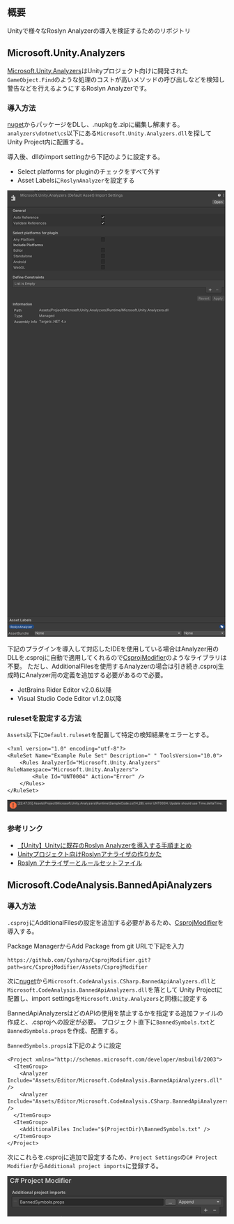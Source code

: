 ## 概要
Unityで様々なRoslyn Analyzerの導入を検証するためのリポジトリ

## Microsoft.Unity.Analyzers
[Microsoft.Unity.Analyzers](https://github.com/microsoft/Microsoft.Unity.Analyzers)はUnityプロジェクト向けに開発された`GameObject.Find`のような処理のコストが高いメソッドの呼び出しなどを検知し警告などを行えるようにするRoslyn Analyzerです。

### 導入方法
[nuget](https://www.nuget.org/packages/Microsoft.Unity.Analyzers/1.15.0)からパッケージをDLし、.nupkgを.zipに編集し解凍する。
`analyzers\dotnet\cs`以下にある`Microsoft.Unity.Analyzers.dll`を探してUnity Project内に配置する。

導入後、dllのimport settingから下記のように設定する。

- Select platforms for pluginのチェックをすべて外す
- Asset Labelsに`RoslynAnalyzer`を設定する

![Microsoft.Unity.AnalyzersのImport Settings](Reference/microsoft_unity_analyzers_import_settings.png)

下記のプラグインを導入して対応したIDEを使用している場合はAnalyzer用のDLLを.csprojに自動で適用してくれるので[CsprojModifier](https://github.com/Cysharp/CsprojModifier)のようなライブラリは不要。
ただし、AdditionalFilesを使用するAnalyzerの場合は引き続き.csproj生成時にAnalyzer用の定義を追加する必要があるので必要。

- JetBrains Rider Editor v2.0.6以降
- Visual Studio Code Editor v1.2.0以降

### rulesetを設定する方法
`Assets`以下に`Default.ruleset`を配置して特定の検知結果をエラーとする。

```text
<?xml version="1.0" encoding="utf-8"?>
<RuleSet Name="Example Rule Set" Description=" " ToolsVersion="10.0">
    <Rules AnalyzerId="Microsoft.Unity.Analyzers" RuleNamespace="Microsoft.Unity.Analyzers">
        <Rule Id="UNT0004" Action="Error" />
    </Rules>
</RuleSet>
```

![Default.ruleset](Reference/default_ruleset_error.png)

### 参考リンク
- [【Unity】Unityに既存のRoslyn Analyzerを導入する手順まとめ](https://light11.hatenadiary.com/entry/2022/11/01/193339)
- [Unityプロジェクト向けRoslynアナライザの作りかた](https://swet.dena.com/entry/2021/05/25/100000)
- [Roslyn アナライザーとルールセットファイル](https://docs.unity3d.com/ja/2021.2/Manual/roslyn-analyzers.html)

## Microsoft.CodeAnalysis.BannedApiAnalyzers
### 導入方法
`.csproj`にAdditionalFilesの設定を追加する必要があるため、[CsprojModifier](https://github.com/Cysharp/CsprojModifier)を導入する。

Package ManagerからAdd Package from git URLで下記を入力

```
https://github.com/Cysharp/CsprojModifier.git?path=src/CsprojModifier/Assets/CsprojModifier
```

次に[nuget](https://www.nuget.org/packages/Microsoft.CodeAnalysis.BannedApiAnalyzers/)から`Microsoft.CodeAnalysis.CSharp.BannedApiAnalyzers.dll`と`Microsoft.CodeAnalysis.BannedApiAnalyzers.dll`を落として
Unity Projectに配置し、import settingsを`Microsoft.Unity.Analyzers`と同様に設定する

BannedApiAnalyzersはどのAPIの使用を禁止するかを指定する追加ファイルの作成と、.csprojへの設定が必要。
プロジェクト直下に`BannedSymbols.txt`と`BannedSymbols.props`を作成、配置する。

`BannedSymbols.props`は下記のように設定

```
<Project xmlns="http://schemas.microsoft.com/developer/msbuild/2003">
  <ItemGroup>
    <Analyzer Include="Assets/Editor/Microsoft.CodeAnalysis.BannedApiAnalyzers.dll" />
    <Analyzer Include="Assets/Editor/Microsoft.CodeAnalysis.CSharp.BannedApiAnalyzers.dll" />
  </ItemGroup>
  <ItemGroup>
    <AdditionalFiles Include="$(ProjectDir)\BannedSymbols.txt" />
  </ItemGroup>
</Project>
```

次にこれらを.csprojに追加で設定するため、`Project Settings`の`C# Project Modifier`から`Additional project imports`に登録する。

![Additional project importsの設定](Reference/additional_project_imports.png)